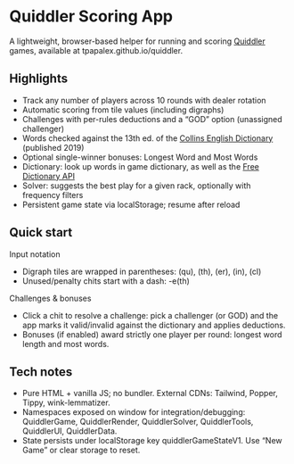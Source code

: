 # Quiddler Scoring App

A lightweight, browser-based helper for running and scoring [Quiddler](https://en.wikipedia.org/wiki/Quiddler) games, available at tpapalex.github.io/quiddler.

## Highlights
- Track any number of players across 10 rounds with dealer rotation
- Automatic scoring from tile values (including digraphs)
- Challenges with per-rules deductions and a “GOD” option (unassigned challenger)
- Words checked against the 13th ed. of the [Collins English Dictionary](https://www.collinsdictionary.com/dictionary/english) (published 2019)
- Optional single-winner bonuses: Longest Word and Most Words
- Dictionary: look up words in game dictionary, as well as the [Free Dictionary API](https://dictionaryapi.dev/)
- Solver: suggests the best play for a given rack, optionally with frequency filters
- Persistent game state via localStorage; resume after reload

## Quick start

Input notation
- Digraph tiles are wrapped in parentheses: (qu), (th), (er), (in), (cl)
- Unused/penalty chits start with a dash: -e(th)

Challenges & bonuses
- Click a chit to resolve a challenge: pick a challenger (or GOD) and the app marks it valid/invalid against the dictionary and applies deductions.
- Bonuses (if enabled) award strictly one player per round: longest word length and most words.

## Tech notes
- Pure HTML + vanilla JS; no bundler. External CDNs: Tailwind, Popper, Tippy, wink-lemmatizer.
- Namespaces exposed on window for integration/debugging: QuiddlerGame, QuiddlerRender, QuiddlerSolver, QuiddlerTools, QuiddlerUI, QuiddlerData.
- State persists under localStorage key quiddlerGameStateV1. Use “New Game” or clear storage to reset.
